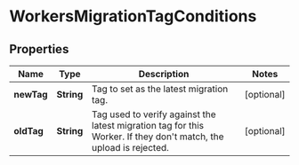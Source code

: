 

# WorkersMigrationTagConditions


## Properties

| Name | Type | Description | Notes |
|------------ | ------------- | ------------- | -------------|
|**newTag** | **String** | Tag to set as the latest migration tag. |  [optional] |
|**oldTag** | **String** | Tag used to verify against the latest migration tag for this Worker. If they don&#39;t match, the upload is rejected. |  [optional] |




